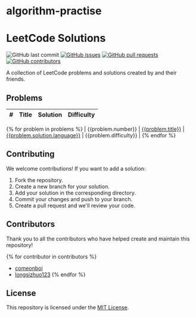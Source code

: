 # algorithm-practise
# LeetCode Solutions

![GitHub last commit](https://img.shields.io/github/last-commit/longsizhuo123/algorithm-practise) [![GitHub issues](https://img.shields.io/github/issues-raw/<username>/<repo-name>)](https://github.com/<username>/<repo-name>/issues) [![GitHub pull requests](https://img.shields.io/github/issues-pr-raw/<username>/<repo-name>)](https://github.com/<username>/<repo-name>/pulls) [![GitHub contributors](https://img.shields.io/github/contributors/<username>/<repo-name>)](https://github.com/<username>/<repo-name>/graphs/contributors)

A collection of LeetCode problems and solutions created by <username> and their friends. 

## Problems

| # | Title | Solution | Difficulty |
|---| ----- | -------- | ---------- |
{% for problem in problems %}
| {{problem.number}} | [{{problem.title}}]({{problem.link}}) | [{{problem.solution.language}}]({{problem.solution.link}}) | {{problem.difficulty}} |
{% endfor %}

## Contributing

We welcome contributions! If you want to add a solution:

1. Fork the repository.
2. Create a new branch for your solution.
3. Add your solution in the corresponding directory.
4. Commit your changes and push to your branch.
5. Create a pull request and we'll review your code.

## Contributors

Thank you to all the contributors who have helped create and maintain this repository!

{% for contributor in contributors %}
* [comeonboi](https://github.com/comeonboi)
* [longsizhuo123](https://github.com/longsizhuo123)
{% endfor %}

## License

This repository is licensed under the [MIT License](LICENSE).
